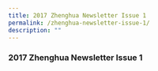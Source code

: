 ```yaml
---
title: 2017 Zhenghua Newsletter Issue 1
permalink: /zhenghua-newsletter-issue-1/
description: ""
---
```

### 2017 Zhenghua Newsletter Issue 1